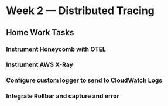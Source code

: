 # Week 2 — Distributed Tracing
## Home Work Tasks

### Instrument Honeycomb with OTEL

### Instrument AWS X-Ray


### Configure custom logger to send to CloudWatch Logs


### Integrate Rollbar and capture and error

